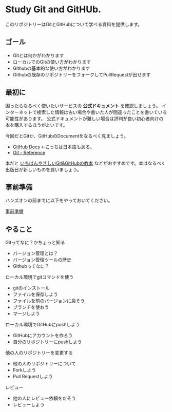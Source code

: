 # Study Git and GitHUb.

このリポジトリーはGitとGitHubについて学べる資料を提供します。

## ゴール
- Gitとは何かがわかります
- ローカルでのGitの使い方がわかります
- Githubの基本的な使い方がわかります
- Githubの既存のリポジトリーをフォークしてPullRequestが出せます

## 最初に
困ったらなるべく使いたいサービスの **公式ドキュメント** を確認しましょう。
インターネットで検索した情報は古い場合や書いた人が間違ったことを書いている可能性があります。
公式ドキュメントが難しい場合は評判が良い初心者向けの本を購入するほうがよいです。

今回だとGitか、GitHubのDocumentをなるべく見ましょう。

- [GitHub Docs](https://docs.github.com/ja) ←こっちは日本語もある。
- [Git - Reference](https://git-scm.com/docs)

本だと [いちばんやさしいGit&GitHubの教本](https://book.impress.co.jp/books/1118101036) などがおすすめです。本はなるべく出版日が新しいものを買いましょう。

## 事前準備
ハンズオンの前までに以下をやっておいてください。

[事前準備](in_advance.md)

## やること
Gitってなに？かちょっと知る
- バージョン管理とは？
- バージョン管理ツールの歴史
- Githubってなに？

ローカル環境でgitコマンドを使う
- gitのインストール
- ファイルを保存しよう
- ファイルを前のバージョンに戻そう
- ブランチを使おう
- マージしよう

ローカル環境でGitHubにpushしよう
- GitHubにアカウントを作ろう
- 自分のリポジトリーにpushしよう

他の人のリポジトリーを変更する
- 他の人のリポジトリーについて
- Forkしよう
- Pull Requestしよう

レビュー
- 他の人にレビュー依頼をだそう
- レビューしよう
